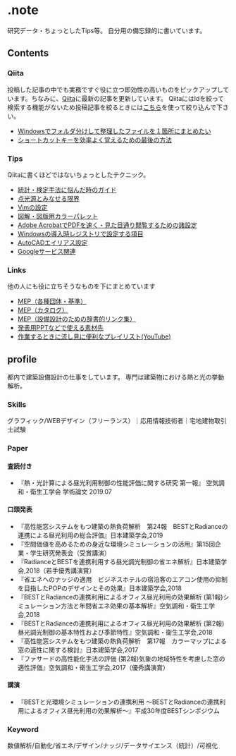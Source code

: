 # .note

研究データ・ちょっとしたTips等。
自分用の備忘録的に書いています。


## Contents

### Qiita
投稿した記事の中でも実務ですぐ役に立つ即効性の高いものをピックアップしています。ちなみに、[Qiita](https://qiita.com/Daisuke_MMM)に最新の記事を更新しています。
QiitaにはIdを絞って検索する機能がないため投稿記事を絞るときには[こちら](https://qiigle.com/)を使って絞り込んで下さい。
* [Windowsでフォルダ分けして整理したファイルを１箇所にまとめたい](https://qiita.com/Daisuke_MMM/items/feaf2f3706a8f7ff6b49)
* [ショートカットキーを効率よく覚えるための最後の方法](https://qiita.com/Daisuke_MMM/items/c18eac17f7417448204a)

### Tips
Qiitaに書くほどではないちょっとしたテクニック。
* [統計・検定手法に悩んだ時のガイド](tip210301.md)
* [点光源とみなせる限界](tip201210.md)
* [Vimの設定](tip201204.md)
* [図解・図版用カラーパレット](tip201203.md)
* [Adobe AcrobatでPDFを速く・見た目通り閲覧するための諸設定](tip201202.md)
* [Windowsの導入時レジストリで設定する項目](tip201201.md)
* [AutoCADエイリアス設定](tip201128.md)
* [Googleサービス関連](tip201124.md)

### Links
他の人にも役に立ちそうなものを下にまとめています
* [MEP（各種団体・基準）](mep.md)
* [MEP（カタログ）](catalog.md)
* [MEP（設備設計のための辞書的リンク集）](advice.md)
* [発表用PPTなどで使える素材先](material.md)
* [作業するときに流し見に便利なプレイリスト(YouTube)](https://youtube.com/playlist?list=PLRqKZhocpxhSClTDitT4kK3GXTxGS8wzm)

## profile
都内で建築設備設計の仕事をしています。
専門は建築物における熱と光の挙動解析。

### Skills
グラフィック/WEBデザイン（フリーランス）｜応用情報技術者｜宅地建物取引士試験

### Paper
#### 査読付き
* 『熱・光計算による昼光利用制御の性能評価に関する研究 第一報』 空気調和・衛生工学会 学術論文 2019.07


#### 口頭発表
* 『高性能窓システムをもつ建築の熱負荷解析　第24報　BESTとRadianceの連携による昼光利用の総合評価』日本建築学会,2019
* 『空間価値を高めるための身近な環境シミュレーションの活用』第15回企業・学生研究発表会（受賞講演）
* 『RadianceとBESTを連携利用する昼光調光制御の省エネ解析』日本建築学会,2018（若手優秀講演賞）
* 『省エネへのナッジの適用　ビジネスホテルの宿泊客のエアコン使用の抑制を目指したPOPのデザインとその効果』日本建築学会,2018
* 『BESTとRadianceの連携利用によるオフィス昼光利用の効果解析 (第1報)シミュレーション方法と年間省エネ効果の基本解析』空気調和・衛生工学会,2018
* 『BESTとRadianceの連携利用によるオフィス昼光利用の効果解析 (第2報)昼光調光制御の基本特性および季節特性』空気調和・衛生工学会,2018
* 『高性能窓システムをもつ建築の熱負荷解析　第17報　カラーマップによる窓の適性に関する検討』日本建築学会,2017
* 『ファサードの高性能化手法の評価 (第2報)気象の地域特性を考慮した窓の適性評価』空気調和・衛生工学会,2017（優秀講演賞）


#### 講演
* 『BESTと光環境シミュレーションの連携利用 ～BESTとRadianceの連携利用によるオフィス昼光利用の効果解析～』平成30年度BESTシンポジウム


### Keyword
数値解析/自動化/省エネ/デザイン/ナッジ/データサイエンス（統計）/可視化
